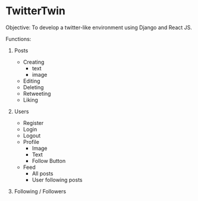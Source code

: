 # TwitterTwin

Objective: To develop a twitter-like environment using Django and React JS.

Functions:

1. Posts
    - Creating
        - text
        - image
    - Editing
    - Deleting
    - Retweeting
    - Liking


2. Users
    - Register
    - Login
    - Logout
    - Profile
        - Image
        - Text
        - Follow Button
    - Feed
        - All posts
        - User following posts

3. Following / Followers
